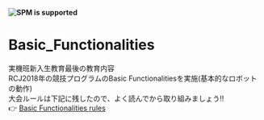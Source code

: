 **![SPM is supported](https://img.shields.io/badge/mc_education-Basic_Functionalities-orange)**

# Basic_Functionalities

実機班新入生教育最後の教育内容  
RCJ2018年の競技プログラムのBasic Functionalitiesを実施(基本的なロボットの動作)    
大会ルールは下記に残したので、よく読んでから取り組みましょう:bangbang:   
:point_right: [Basic Functionalities rules](https://github.com/RoboCupAtHomeJP/Rule2020/blob/master/rules/basicfunctionalities_ja.md)
